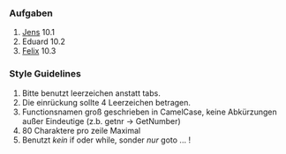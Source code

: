 ### Aufgaben
 1. [Jens](https://github.com/meteo04/datstrualg) 10.1
 2. Eduard 10.2
 3. [Felix](https://github.com/qwertzuiop961/datstrualg) 10.3

### Style Guidelines
 1. Bitte benutzt leerzeichen anstatt tabs. 
 2. Die einrückung sollte 4 Leerzeichen betragen.
 3. Functionsnamen groß geschrieben in CamelCase, keine Abkürzungen außer
 Eindeutige (z.b. getnr -> GetNumber) 
 4. 80 Charaktere pro zeile Maximal
 5. Benutzt *kein* if oder while, sonder *nur* goto ... !

